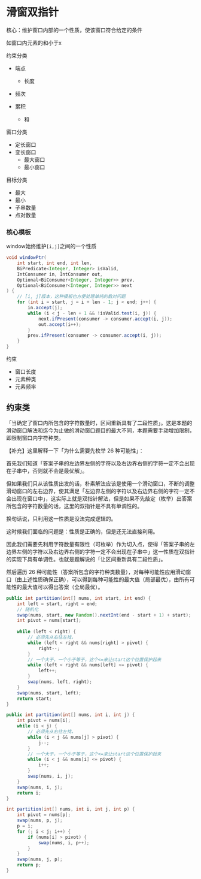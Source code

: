 # 滑窗双指针

核心：维护窗口内部的一个性质，使该窗口符合给定的条件

如窗口内元素的和小于x

约束分类

- 端点
  - 长度

- 频次
- 累积
  - 和


窗口分类

- 定长窗口
- 变长窗口
  - 最大窗口
  - 最小窗口


目标分类

- 最大
- 最小
- 子串数量
- 点对数量

### 核心模板

window始终维护`[i,j]`之间的一个性质

```java
void windowPtr(
    int start, int end, int len,
    BiPredicate<Integer, Integer> isValid,
    IntConsumer in, IntConsumer out,
    Optional<BiConsumer<Integer, Integer>> prev,
    Optional<BiConsumer<Integer, Integer>> next
) {
    // [i, j]版本，这种模板也方便处理单纯的数对问题
    for (int i = start, j = i + len - 1; j < end; j++) {
        in.accept(j);
        while (i < j - len + 1 && !isValid.test(i, j)) {
            next.ifPresent(consumer -> consumer.accept(i, j));
            out.accept(i++);
        }
        prev.ifPresent(consumer -> consumer.accept(i, j));
    }
}
```

约束

- 窗口长度
- 元素种类
- 元素频率

## 约束类

「当确定了窗口内所包含的字符数量时，区间重新具有了二段性质」。这是本题的滑动窗口解法和迄今为止做的滑动窗口题目的最大不同，本题需要手动增加限制，即限制窗口内字符种类。

【补充】这里解释一下「为什么需要先枚举 26 种可能性」：

首先我们知道「答案子串的左边界左侧的字符以及右边界右侧的字符一定不会出现在子串中，否则就不会是最优解」。

但如果我们只从该性质出发的话，朴素解法应该是使用一个滑动窗口，不断的调整滑动窗口的左右边界，使其满足「左边界左侧的字符以及右边界右侧的字符一定不会出现在窗口中」，这实际上就是双指针解法，但是如果不先敲定（枚举）出答案所包含的字符数量的话，这里的双指针是不具有单调性的。

换句话说，只利用这一性质是没法完成逻辑的。

这时候我们面临的问题是：性质是正确的，但是还无法直接利用。

因此我们需要先利用字符数量有限性（可枚举）作为切入点，使得「答案子串的左边界左侧的字符以及右边界右侧的字符一定不会出现在子串中」这一性质在双指针的实现下具有单调性。也就是题解说的「让区间重新具有二段性质」。

然后遍历 26 种可能性（答案所包含的字符种类数量），对每种可能性应用滑动窗口（由上述性质确保正确），可以得到每种可能性的最大值（局部最优），由所有可能性的最大值可以得出答案（全局最优）。

```java
public int partition(int[] nums, int start, int end) {
    int left = start, right = end;
    // 随机化
    swap(nums, start, new Random().nextInt(end - start + 1) + start);
    int pivot = nums[start];
    
    while (left < right) {
        // 必须先从右往左找，
        while (left < right && nums[right] > pivot) {
            right--;
        }
        // 一个大于，一个小于等于，这个<=来让start这个位置保护起来
        while (left < right && nums[left] <= pivot) {
            left++;
        }
        swap(nums, left, right);
    }
    swap(nums, start, left);
    return start;
}

public int partition(int[] nums, int i, int j) {
    int pivot = nums[i];
    while (i < j) {
        // 必须先从右往左找，
        while (i < j && nums[j] > pivot) {
            j--;
        }
        // 一个大于，一个小于等于，这个<=来让start这个位置保护起来
        while (i < j && nums[i] <= pivot) {
            i++;
        }
        swap(nums, i, j);
    }
    swap(nums, i, j);
    return i;
}

int partition(int[] nums, int i, int j, int p) {
    int pivot = nums[p];
    swap(nums, p, j);
    p = i;
    for (; i < j; i++) {
        if (nums[i] > pivot) {
            swap(nums, i, p++);
        }
    }
    swap(nums, j, p);
    return p;
}
```

